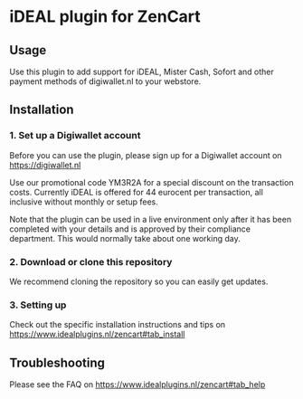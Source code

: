 # iDEAL plugin for ZenCart

## Usage
Use this plugin to add support for iDEAL, Mister Cash, Sofort and other payment methods of 
digiwallet.nl to your webstore. 

## Installation

### 1. Set up a Digiwallet account
Before you can use the plugin, please sign up for a Digiwallet account on https://digiwallet.nl

Use our promotional code YM3R2A for a special discount on the transaction costs. 
Currently iDEAL is offered for 44 eurocent per transaction, all inclusive without monthly or setup fees.

Note that the plugin can be used in a live environment only after it has been completed with your details and
is approved by their compliance department. This would normally take about one working day.

### 2. Download or clone this repository

We recommend cloning the repository so you can easily get updates. 

### 3. Setting up

Check out the specific installation instructions and tips on https://www.idealplugins.nl/zencart#tab_install

## Troubleshooting

Please see the FAQ on https://www.idealplugins.nl/zencart#tab_help
